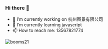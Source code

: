 ### Hi there 👋

- 🔭 I’m currently working on 杭州图景有限公司
- 🌱 I’m currently learning javascript
- 📫 How to reach me: 13567821774

![booms21](https://github-readme-stats.vercel.app/api?username=qjd-yyds&show_icons=true&include_all_commits=true?count_private=true?include_all_commits=true&theme=vue)
